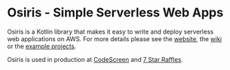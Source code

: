 # Osiris - Simple Serverless Web Apps

Osiris is a Kotlin library that makes it easy to write and deploy serverless web applications on AWS. For more details please see the [website](http://www.osiris.ws/), the [wiki](https://github.com/cjkent/osiris/wiki/) or the [example projects](https://github.com/cjkent/osiris-examples).

Osiris is used in production at [CodeScreen](https://www.codescreen.dev/) and [7 Star Raffles](https://www.7starraffles.com/).

